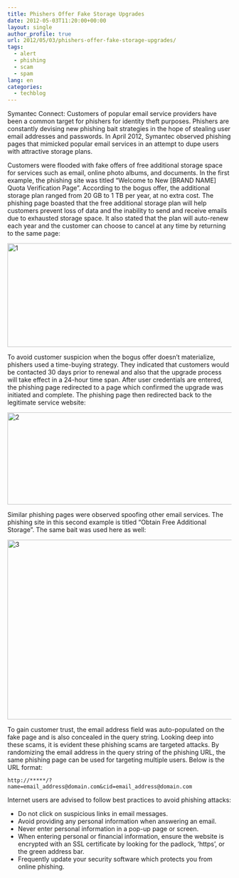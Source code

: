 ```yaml
---
title: Phishers Offer Fake Storage Upgrades
date: 2012-05-03T11:20:00+00:00
layout: single
author_profile: true
url: 2012/05/03/phishers-offer-fake-storage-upgrades/
tags:
  - alert
  - phishing
  - scam
  - spam
lang: en
categories: 
  - techblog
---
```

Symantec Connect: Customers of popular email service providers have been a common target for phishers for identity theft purposes. Phishers are constantly devising new phishing bait strategies in the hope of stealing user email addresses and passwords. In April 2012, Symantec observed phishing pages that mimicked popular email services in an attempt to dupe users with attractive storage plans. 

Customers were flooded with fake offers of free additional storage space for services such as email, online photo albums, and documents. In the first example, the phishing site was titled “Welcome to New [BRAND NAME] Quota Verification Page”. According to the bogus offer, the additional storage plan ranged from 20 GB to 1 TB per year, at no extra cost. The phishing page boasted that the free additional storage plan will help customers prevent loss of data and the inability to send and receive emails due to exhausted storage space. It also stated that the plan will auto-renew each year and the customer can choose to cancel at any time by returning to the same page: 

[<img title="1" border="0" alt="1" src="http://lh3.ggpht.com/-4HQtBruhttA/T6JiyuceTBI/AAAAAAAAF1c/aJmbv53a9K0/1_thumb.jpg?imgmax=800" width="599" height="233" />](http://lh5.ggpht.com/-Qb3C1TWMuGU/T6Jiw5ZjpXI/AAAAAAAAF1U/4muwxGeD27o/s1600-h/1%25255B2%25255D.jpg) 

To avoid customer suspicion when the bogus offer doesn’t materialize, phishers used a time-buying strategy. They indicated that customers would be contacted 30 days prior to renewal and also that the upgrade process will take effect in a 24-hour time span. After user credentials are entered, the phishing page redirected to a page which confirmed the upgrade was initiated and complete. The phishing page then redirected back to the legitimate service website: 

[<img title="2" border="0" alt="2" src="http://lh5.ggpht.com/-fB3t5rghAgk/T6Ji2FJaz7I/AAAAAAAAF1s/D7wSc_QTbZw/2_thumb.jpg?imgmax=800" width="600" height="207" />](http://lh6.ggpht.com/-GsawM6zTnfk/T6Ji0Z_ureI/AAAAAAAAF1k/KZAYYmd0Dis/s1600-h/2%25255B2%25255D.jpg) 

Similar phishing pages were observed spoofing other email services. The phishing site in this second example is titled “Obtain Free Additional Storage”. The same bait was used here as well: 

[<img title="3" border="0" alt="3" src="http://lh5.ggpht.com/-q9DF305jb1Y/T6Ji5qccuTI/AAAAAAAAF18/gdEOrSPkTis/3_thumb.jpg?imgmax=800" width="600" height="404" />](http://lh5.ggpht.com/-wQo7h08XKtw/T6Ji3rrotCI/AAAAAAAAF10/bRUimUely0M/s1600-h/3%25255B2%25255D.jpg) 

To gain customer trust, the email address field was auto-populated on the fake page and is also concealed in the query string. Looking deep into these scams, it is evident these phishing scams are targeted attacks. By randomizing the email address in the query string of the phishing URL, the same phishing page can be used for targeting multiple users. Below is the URL format: 

`http://*****/?name=email_address@domain.com&cid=email_address@domain.com` 

Internet users are advised to follow best practices to avoid phishing attacks: 

  * Do not click on suspicious links in email messages. 
  * Avoid providing any personal information when answering an email. 
  * Never enter personal information in a pop-up page or screen. 
  * When entering personal or financial information, ensure the website is encrypted with an SSL certificate by looking for the padlock, ‘https’, or the green address bar. 
  * Frequently update your security software which protects you from online phishing.